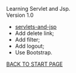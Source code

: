 Learning Servlet and Jsp.  
Version 1.0 
  - [servlets-and-jsp](https://github.com/FlorescuAndrei/servlets-and-jsp.git)
  - Add delete link;  
  - Add filter;  
  - Add logout;  
  - Use Bootstrap.  
  
    
 [BACK TO START PAGE](https://github.com/FlorescuAndrei/Start.git) 
